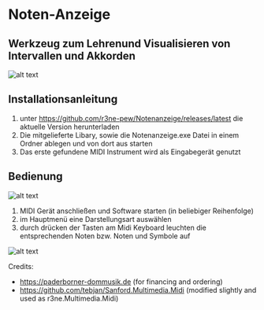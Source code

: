 # Noten-Anzeige
## Werkzeug zum Lehrenund Visualisieren von Intervallen und Akkorden

![alt text](https://fs.r3ne.de/img/banner.png "Notenanzeige Logo und Banner")


## Installationsanleitung
1. unter https://github.com/r3ne-pew/Notenanzeige/releases/latest die aktuelle Version herunterladen
2. Die mitgelieferte Libary, sowie die Notenanzeige.exe Datei in einem Ordner ablegen und von dort aus starten
3. Das erste gefundene MIDI Instrument wird als Eingabegerät genutzt

## Bedienung
![alt text](https://fs.r3ne.de/img/2019-08-21_21-51-16.png "Notenanzeige Hauptmenü")
1. MIDI Gerät anschließen und Software starten (in beliebiger Reihenfolge)
2. im Hauptmenü eine Darstellungsart auswählen
3. durch drücken der Tasten am Midi Keyboard leuchten die entsprechenden Noten bzw. Noten und Symbole auf

![alt text](https://fs.r3ne.de/img/2019-08-21_21-58-26.png "Notenanzeige Es-Dur / c-moll Ansicht")


Credits:
- https://paderborner-dommusik.de (for financing and ordering)
- https://github.com/tebjan/Sanford.Multimedia.Midi (modified slightly and used as r3ne.Multimedia.Midi)
